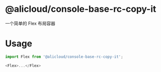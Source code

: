 @alicloud/console-base-rc-copy-it
===

一个简单的 Flex 布局容器

# Usage

```js
import Flex from '@alicloud/console-base-rc-copy-it';

<Flex>...</Flex>
```
